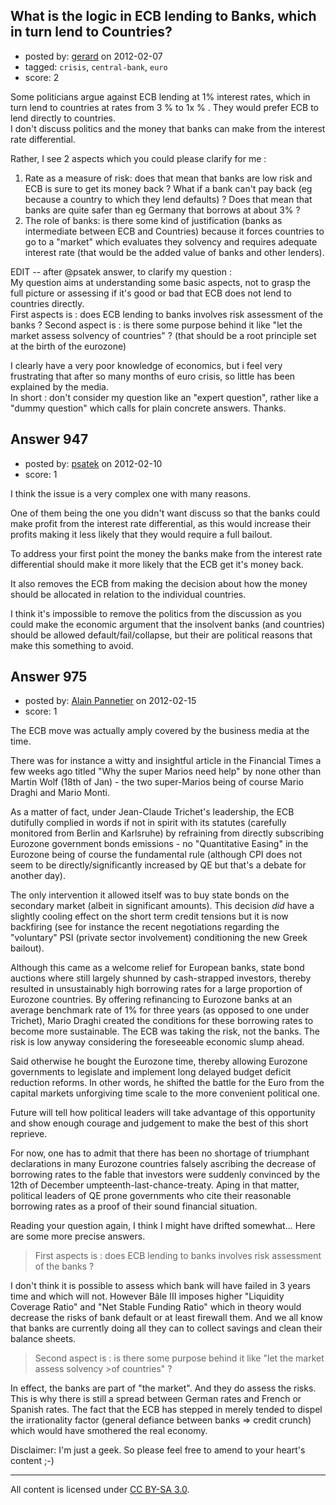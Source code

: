 ## What is the logic in ECB lending to Banks, which in turn lend to Countries?

- posted by: [gerard](https://stackexchange.com/users/-1/630-gerard) on 2012-02-07
- tagged: `crisis`, `central-bank`, `euro`
- score: 2

Some politicians argue against ECB lending at 1% interest rates, which in turn lend to countries at rates from 3 % to 1x % . 
They would prefer ECB to lend directly to countries.  
I don't discuss politics and the money that banks can make from the interest rate differential.  

Rather, I see 2 aspects which you could please clarify for me :  

 1. Rate as a measure of risk: does that mean that banks are low risk and ECB is sure to get its money back ? What if a bank can't pay back (eg because a country to which they lend defaults) ? Does that mean that banks are quite safer than eg Germany that borrows at about 3% ?
 2. The role of banks: is there some kind of justification (banks as intermediate between ECB and Countries) because it forces countries to go to a "market" which evaluates they solvency and requires adequate interest rate (that would be the added value of banks and other lenders).

EDIT -- after @psatek answer, to clarify my question :  
My question aims at understanding some basic aspects, not to grasp the full picture or assessing if it's good or bad that ECB does not lend to countries directly.  
First aspects is : does ECB lending to banks involves risk assessment of the banks ?
Second aspect is : is there some purpose behind it like "let the market assess solvency of countries" ? (that should be a root principle set at the birth of the eurozone)

I clearly have a very poor knowledge of economics, but i feel very frustrating that after so many months of euro crisis, so little has been explained by the media.  
In short : don't consider my question like an "expert question", rather like a "dummy question" which calls for plain concrete answers. Thanks.


## Answer 947

- posted by: [psatek](https://stackexchange.com/users/-1/473-psatek) on 2012-02-10
- score: 1

I think the issue is a very complex one with many reasons.

One of them being the one you didn't want discuss so that the banks could make profit from the interest rate differential, as this would increase their profits making it less likely that they would require a full bailout.

To address your first point the money the banks make from the interest rate differential should make it more likely that the ECB get it's money back.

It also removes the ECB from making the decision about how the money should be allocated in relation to the individual countries.

I think it's impossible to remove the politics from the discussion as you could make the economic argument that the insolvent banks (and countries) should be allowed default/fail/collapse, but their are political reasons that make this something to avoid.


## Answer 975

- posted by: [Alain Pannetier](https://stackexchange.com/users/-1/698-alain-pannetier) on 2012-02-15
- score: 1

The ECB move was actually amply covered by the business media at the time.  

There was for instance a witty and insightful article in the Financial Times a few weeks ago titled "Why the super Marios need help" by none other than Martin Wolf (18th of Jan) - the two super-Marios being of course Mario Draghi and Mario Monti.  

As a matter of fact, under Jean-Claude Trichet's leadership, the ECB dutifully complied in words if not in spirit with its statutes (carefully monitored from Berlin and Karlsruhe) by refraining from directly subscribing Eurozone government bonds emissions - no "Quantitative Easing" in the Eurozone being of course the fundamental rule (although CPI does not seem to be directly/significantly increased by QE but that's a debate for another day).

The only intervention it allowed itself was to buy state bonds on the secondary market (albeit in significant amounts). This decision *did* have a slightly cooling effect on the short term credit tensions but it is now backfiring (see for instance the recent negotiations regarding the "voluntary" PSI (private sector involvement) conditioning the new Greek bailout).

Although this came as a welcome relief for European banks, state bond auctions where still largely shunned by cash-strapped investors, thereby resulted in unsustainably high borrowing rates for a large proportion of Eurozone countries.
By offering refinancing to Eurozone banks at an average benchmark rate of 1% for three years (as opposed to one under Trichet), Mario Draghi created the conditions for these borrowing rates to become more sustainable.  The ECB was taking the risk, not the banks.  The risk is low anyway considering the foreseeable economic slump ahead.

Said otherwise he bought the Eurozone time, thereby allowing Eurozone governments to legislate and implement long delayed budget deficit reduction reforms.  In other words, he shifted the battle for the Euro from the capital markets unforgiving time scale to the more convenient political one.

Future will tell how political leaders will take advantage of this opportunity and show enough courage and judgement to make the best of this short reprieve.  

For now, one has to admit that there has been no shortage of triumphant declarations in many Eurozone countries falsely ascribing the decrease of borrowing rates to the fable that investors were suddenly convinced by the 12th of December umpteenth-last-chance-treaty.  Aping in that matter, political leaders of QE prone governments who cite their reasonable borrowing rates as a proof of their sound financial situation.

Reading your question again, I think I might have drifted somewhat... Here are some more precise answers.

> First aspects is : does ECB lending to banks involves risk assessment
> of the banks ?

I don't think it is possible to assess which bank will have failed in 3 years time and which will not.  However Bâle III imposes higher "Liquidity Coverage Ratio" and "Net Stable Funding Ratio" which in theory would decrease the risks of bank default or at least firewall them.  And we all know that banks are currently doing all they can to collect savings and clean their balance sheets.

>Second aspect is : is there some purpose behind it like "let the market assess solvency >of countries" ?

In effect, the banks are part of "the market".  And they do assess the risks. This is why there is still a spread between German rates and French or Spanish rates.  The fact that the ECB has stepped in merely tended to dispel the irrationality factor (general defiance between banks => credit crunch) which would have smothered the real economy.


Disclaimer: I'm just a geek. So please feel free to amend to your heart's content ;-)



---

All content is licensed under [CC BY-SA 3.0](https://creativecommons.org/licenses/by-sa/3.0/).
